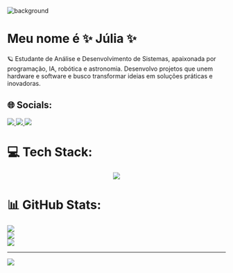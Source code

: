 ![background](https://i.imgur.com/RC8Eeb3.png )

# Meu nome é  ✨ Júlia ✨ 
🪐 Estudante de Análise e Desenvolvimento de Sistemas, apaixonada por programação, IA, robótica e astronomia. Desenvolvo projetos que unem hardware e software e busco transformar ideias em soluções práticas e inovadoras.


## 🌐 Socials:
<p>
<a href="https://instagram.com/ana_jualmeida_" target="_blank">
    <img src="https://skillicons.dev/icons?i=instagram" />
  </a>
  <a href="https://discord.com/users/1107770852772159549" target="_blank">
    <img src="https://skillicons.dev/icons?i=discord" />
  </a>
  <a href="https://linkedin.com/in/anajulia-almeidaa" target="_blank">
    <img src="https://skillicons.dev/icons?i=linkedin" />
  </a>
</p>

# 💻 Tech Stack:
<p align="center">
  <a href="https://skillicons.dev">
    <img src="https://skillicons.dev/icons?i=python,java,c,css,html,js,django,bootstrap,opencv,mysql,firebase,sqlite,figma,github,git,arduino,postman" />
  </a>
</p>

# 📊 GitHub Stats:
![](https://github-readme-stats.vercel.app/api?username=anajuliasilvaa&theme=midnight-purple&hide_border=false&include_all_commits=false&count_private=true)<br/>
![](https://nirzak-streak-stats.vercel.app/?user=anajuliasilvaa&theme=midnight-purple&hide_border=false)<br/>
![](https://github-readme-stats.vercel.app/api/top-langs/?username=anajuliasilvaa&theme=midnight-purple&hide_border=false&include_all_commits=false&count_private=true&layout=compact)

---
[![](https://visitcount.itsvg.in/api?id=anajuliasilvaa&icon=0&color=0)](https://visitcount.itsvg.in)

<!-- Proudly created with GPRM ( https://gprm.itsvg.in ) -->
<!--
**anajuliasilvaa/anajuliasilvaa** is a ✨ _special_ ✨ repository because its `README.md` (this file) appears on your GitHub profile.

Here are some ideas to get you started:

- 🔭 I’m currently working on ...
- 🌱 I’m currently learning ...
- 👯 I’m looking to collaborate on ...
- 🤔 I’m looking for help with ...
- 💬 Ask me about ...
- 📫 How to reach me: ...
- 😄 Pronouns: ...
- ⚡ Fun fact: ...
-->
